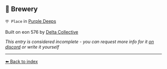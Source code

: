 ## 🍺 Brewery

`🪧 Place` in [Purple Deeps](/purple_deeps.md)

Built on eon 576 by [Delta Collective](/delta_collective.md)

_This entry is considered incomplete - you can request more info for it [on discord](<https://discord.com/channels/562910943848169472/1173922660489633802>) or write it yourself_


----------
[⬅️ Back to index](/index.md#6a20_s)